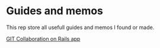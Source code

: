 # Guides and memos

This rep store all usefull guides and memos I found or made.

[GIT Collaboration on Rails app](https://github.com/guillaumecabanel/guides/blob/master/git_collaboration.md)
